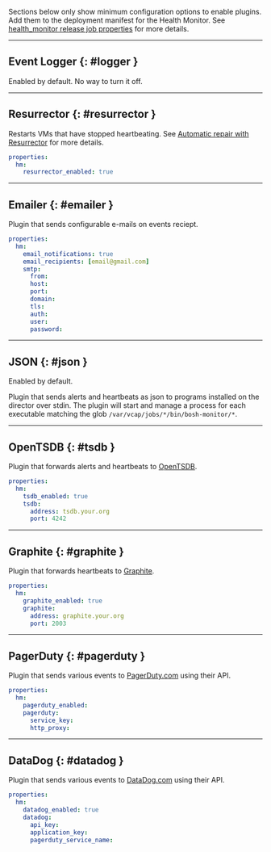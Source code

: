 Sections below only show minimum configuration options to enable plugins. Add them to the deployment manifest for the Health Monitor. See [health_monitor release job properties](http://bosh.io/jobs/health_monitor?source=github.com/cloudfoundry/bosh) for more details.

---
## Event Logger {: #logger }

Enabled by default. No way to turn it off.

---
## Resurrector {: #resurrector }

Restarts VMs that have stopped heartbeating. See [Automatic repair with Resurrector](resurrector.md) for more details.

```yaml
properties:
  hm:
    resurrector_enabled: true
```

---
## Emailer {: #emailer }

Plugin that sends configurable e-mails on events reciept.

```yaml
properties:
  hm:
    email_notifications: true
    email_recipients: [email@gmail.com]
    smtp:
      from:
      host:
      port:
      domain:
      tls:
      auth:
      user:
      password:
```

---
## JSON {: #json }

Enabled by default.

Plugin that sends alerts and heartbeats as json to programs installed on the director over stdin. The plugin will start and manage a process for each executable matching the glob `/var/vcap/jobs/*/bin/bosh-monitor/*`.

---
## OpenTSDB {: #tsdb }

Plugin that forwards alerts and heartbeats to [OpenTSDB](http://opentsdb.net/).

```yaml
properties:
  hm:
    tsdb_enabled: true
    tsdb:
      address: tsdb.your.org
      port: 4242
```

---
## Graphite {: #graphite }

Plugin that forwards heartbeats to [Graphite](https://graphite.readthedocs.org/en/latest/).

```yaml
properties:
  hm:
    graphite_enabled: true
    graphite:
      address: graphite.your.org
      port: 2003
```

---
## PagerDuty {: #pagerduty }

Plugin that sends various events to [PagerDuty.com](http://pagerduty.com) using their API.

```yaml
properties:
  hm:
    pagerduty_enabled:
    pagerduty:
      service_key:
      http_proxy:
```

---
## DataDog {: #datadog }

Plugin that sends various events to [DataDog.com](http://datadoghq.com) using their API.

```yaml
properties:
  hm:
    datadog_enabled: true
    datadog:
      api_key:
      application_key:
      pagerduty_service_name:
```
